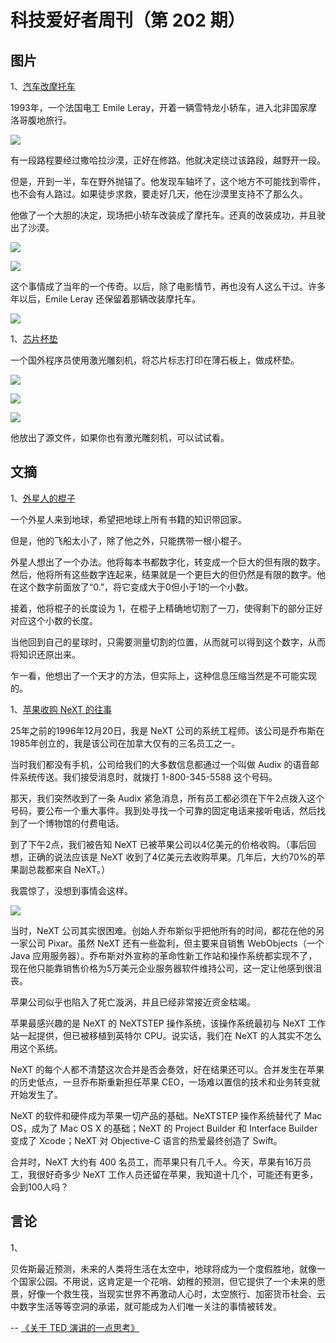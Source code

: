 # 科技爱好者周刊（第 202 期）

## 图片

1、[汽车改摩托车](https://historygarage.com/emile-leray-survived-the-desert-by-building-a-motorcycle-from-his-broken-car/)

1993年，一个法国电工 Emile Leray，开着一辆雪特龙小轿车，进入北非国家摩洛哥腹地旅行。

![](https://cdn.beekka.com/blogimg/asset/202201/bg2022010402.webp)

有一段路程要经过撒哈拉沙漠，正好在修路。他就决定绕过该路段，越野开一段。

但是，开到一半，车在野外抛锚了。他发现车轴坏了，这个地方不可能找到零件，也不会有人路过。如果徒步求救，要走好几天，他在沙漠里支持不了那么久。

他做了一个大胆的决定，现场把小轿车改装成了摩托车。还真的改装成功，并且驶出了沙漠。

![](https://cdn.beekka.com/blogimg/asset/202201/bg2022010403.webp)

![](https://cdn.beekka.com/blogimg/asset/202201/bg2022010404.webp)

这个事情成了当年的一个传奇。以后，除了电影情节，再也没有人这么干过。许多年以后，Emile Leray 还保留着那辆改装摩托车。

![](https://cdn.beekka.com/blogimg/asset/202201/bg2022010405.webp)

1、[芯片杯垫](https://www.evilgeniuslabs.org/macrochips)

一个国外程序员使用激光雕刻机，将芯片标志打印在薄石板上，做成杯垫。

![](https://cdn.beekka.com/blogimg/asset/202201/bg2022011002.webp)

![](https://cdn.beekka.com/blogimg/asset/202201/bg2022011003.webp)

![](https://cdn.beekka.com/blogimg/asset/202201/bg2022011004.webp)

他放出了源文件，如果你也有激光雕刻机，可以试试看。

## 文摘

1、[外星人的棍子](http://www.spronck.net/sloot.html)

一个外星人来到地球，希望把地球上所有书籍的知识带回家。

但是，他的飞船太小了，除了他之外，只能携带一根小棍子。

外星人想出了一个办法。他将每本书都数字化，转变成一个巨大的但有限的数字。然后，他将所有这些数字连起来，结果就是一个更巨大的但仍然是有限的数字。他在这个数字前面放了“0.”，将它变成大于0但小于1的一个小数。

接着，他将棍子的长度设为 1，在棍子上精确地切割了一刀，使得剩下的部分正好对应这个小数的长度。

当他回到自己的星球时，只需要测量切割的位置，从而就可以得到这个数字，从而将知识还原出来。

乍一看，他想出了一个天才的方法，但实际上，这种信息压缩当然是不可能实现的。

1、[苹果收购 NeXT 的往事](https://blog.hayman.net/blog/2021/12/20/apple-next-25-years-ago-today/)

25年之前的1996年12月20日，我是 NeXT 公司的系统工程师。该公司是乔布斯在1985年创立的，我是该公司在加拿大仅有的三名员工之一。

当时我们都没有手机，公司给我们的大多数信息都通过一个叫做 Audix 的语音邮件系统传送。我们接受消息时，就拨打 1-800-345-5588 这个号码。

那天，我们突然收到了一条 Audix 紧急消息，所有员工都必须在下午2点拨入这个号码，要公布一个重大事件。我到处寻找一个可靠的固定电话来接听电话，然后找到了一个博物馆的付费电话。

到了下午2点，我们被告知 NeXT 已被苹果公司以4亿美元的价格收购。（事后回想，正确的说法应该是 NeXT 收到了4亿美元去收购苹果。几年后，大约70%的苹果副总裁都来自 NeXT。）

我震惊了，没想到事情会这样。

![](https://cdn.beekka.com/blogimg/asset/202112/bg2021122204.webp)

当时，NeXT 公司其实很困难。创始人乔布斯似乎把他所有的时间，都花在他的另一家公司 Pixar。虽然 NeXT 还有一些盈利，但主要来自销售 WebObjects（一个 Java 应用服务器）。乔布斯对外宣称的革命性新工作站和操作系统都实现不了，现在他只能靠销售价格为5万美元企业服务器软件维持公司，这一定让他感到很沮丧。

苹果公司似乎也陷入了死亡漩涡，并且已经非常接近资金枯竭。

苹果最感兴趣的是 NeXT 的 NeXTSTEP 操作系统，该操作系统最初与 NeXT 工作站一起提供，但已被移植到英特尔 CPU。说实话，我们在 NeXT 的人其实不怎么用这个系统。

NeXT 的每个人都不清楚这次合并是否会奏效，好在结果还可以。合并发生在苹果的历史低点，一旦乔布斯重新担任苹果 CEO，一场难以置信的技术和业务转变就开始发生了。

NeXT 的软件和硬件成为苹果一切产品的基础。NeXTSTEP 操作系统替代了 Mac OS，成为了 Mac OS X 的基础；NeXT 的 Project Builder 和 Interface Builder 变成了 Xcode；NeXT 对 Objective-C 语言的热爱最终创造了 Swift。

合并时，NeXT 大约有 400 名员工，而苹果只有几千人。今天，苹果有16万员工，我很好奇多少 NeXT 工作人员还留在苹果，我知道十几个，可能还有更多，会到100人吗？

## 言论

1、

贝佐斯最近预测，未来的人类将生活在太空中，地球将成为一个度假胜地，就像一个国家公园。不用说，这肯定是一个花哨、幼稚的预测，但它提供了一个未来的愿景，好像一个救生筏，当现实世界不再激动人心时，太空旅行、加密货币社会、云中数字生活等等空洞的承诺，就可能成为人们唯一关注的事情被转发。

-- [《关于 TED 演讲的一点思考》](https://www.thedriftmag.com/what-was-the-ted-talk/)